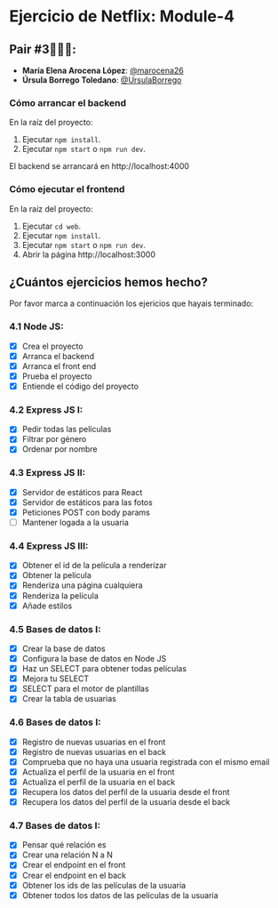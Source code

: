 # Ejercicio de Netflix: Module-4

## Pair #3👩🏻‍💻:

- **María Elena Arocena López**: [@marocena26](https://github.com/marocena26)
- **Úrsula Borrego Toledano**: [@UrsulaBorrego](https://github.com/UrsulaBorrego)

### Cómo arrancar el backend

En la raíz del proyecto:

1. Ejecutar `npm install`.
2. Ejecutar `npm start` o `npm run dev`.

El backend se arrancará en http://localhost:4000

### Cómo ejecutar el frontend

En la raíz del proyecto:

1. Ejecutar `cd web`.
2. Ejecutar `npm install`.
3. Ejecutar `npm start` o `npm run dev`.
4. Abrir la página http://localhost:3000

## ¿Cuántos ejercicios hemos hecho?

Por favor marca a continuación los ejericios que hayais terminado:

### 4.1 Node JS:

- [x] Crea el proyecto
- [x] Arranca el backend
- [x] Arranca el front end
- [x] Prueba el proyecto
- [x] Entiende el código del proyecto

### 4.2 Express JS I:

- [x] Pedir todas las películas
- [x] Filtrar por género
- [x] Ordenar por nombre

### 4.3 Express JS II:

- [x] Servidor de estáticos para React
- [x] Servidor de estáticos para las fotos
- [x] Peticiones POST con body params
- [ ] Mantener logada a la usuaria

### 4.4 Express JS III:

- [x] Obtener el id de la película a renderizar
- [x] Obtener la película
- [x] Renderiza una página cualquiera
- [x] Renderiza la película
- [x] Añade estilos

### 4.5 Bases de datos I:

- [x] Crear la base de datos
- [x] Configura la base de datos en Node JS
- [x] Haz un SELECT para obtener todas películas
- [x] Mejora tu SELECT
- [x] SELECT para el motor de plantillas
- [x] Crear la tabla de usuarias

### 4.6 Bases de datos I:

- [x] Registro de nuevas usuarias en el front
- [x] Registro de nuevas usuarias en el back
- [x] Comprueba que no haya una usuaria registrada con el mismo email
- [x] Actualiza el perfil de la usuaria en el front
- [x] Actualiza el perfil de la usuaria en el back
- [x] Recupera los datos del perfil de la usuaria desde el front
- [x] Recupera los datos del perfil de la usuaria desde el back

### 4.7 Bases de datos I:

- [x] Pensar qué relación es
- [x] Crear una relación N a N
- [x] Crear el endpoint en el front
- [x] Crear el endpoint en el back
- [x] Obtener los ids de las películas de la usuaria
- [x] Obtener todos los datos de las películas de la usuaria
